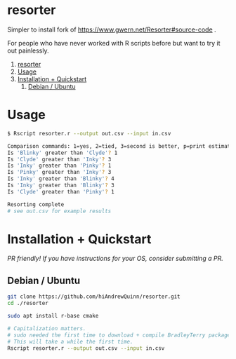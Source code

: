 # resorter
Simpler to install fork of https://www.gwern.net/Resorter#source-code .

For people who have never worked with R scripts before but want to try it out painlessly.

1. [resorter](#resorter)
2. [Usage](#usage)
3. [Installation + Quickstart](#installation--quickstart)
   1. [Debian / Ubuntu](#debian--ubuntu)


# Usage

```bash
$ Rscript resorter.r --output out.csv --input in.csv

Comparison commands: 1=yes, 2=tied, 3=second is better, p=print estimates, s=skip, q=quit
Is 'Blinky' greater than 'Clyde'? 1
Is 'Clyde' greater than 'Inky'? 3
Is 'Inky' greater than 'Pinky'? 1
Is 'Pinky' greater than 'Inky'? 3
Is 'Inky' greater than 'Blinky'? 4
Is 'Inky' greater than 'Blinky'? 3
Is 'Clyde' greater than 'Pinky'? 1

Resorting complete
# see out.csv for example results
```

# Installation + Quickstart

_PR friendly! If you have instructions for your OS, consider submitting a PR._

## Debian / Ubuntu
```bash
git clone https://github.com/hiAndrewQuinn/resorter.git
cd ./resorter

sudo apt install r-base cmake

# Capitalization matters.
# sudo needed the first time to download + compile BradleyTerry package.
# This will take a while the first time.
Rscript resorter.r --output out.csv --input in.csv
```
